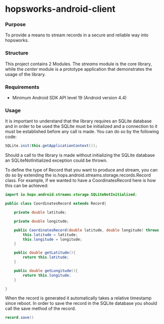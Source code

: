 
# hopsworks-android-client

### Purpose
To provide a means to stream records in a secure and reliable way into hopsworks.

### Structure
This project contains 2 Modules. The *streams* module is the core library, while the *center* module is a prototype application that demonstrates the usage of the library.

### Requirements 
* Minimum Android SDK API level 19 (Android version 4.4)

### Usage

It is important to understand that the library requires an SQLite database and in order to be used the SQLite must be initialized and a connection to it must be established before any call is made. You can do so by the following code:
```java
SQLite.init(this.getApplicationContext());
```
Should a call to the library is made without initializing the SQLite database an SQLiteNotInitialized exception could be thrown.

To define the type of Record that you want to produce and stream, you can do so by extending the io.hops.android.streams.storage.records.Record class. For example, if we wanted to have a CoordinatesRecord here is how this can be achieved:

```java
import io.hops.android.streams.storage.SQLiteNotInitialized;

public class CoordinatesRecord extends Record{

    private double latitude;

    private double longitude;

    public CoordinatesRecord(double latitude, double longitude) throws SQLiteNotInitialized {
        this.latitude = latitude;
        this.longitude = longitude;
    }

    public double getLatitude(){
        return this.latitude;
    }

    public double getLongitude(){
        return this.longitude;
    }

}
```

 When the record is generated it automatically takes a relative timestamp since reboot.
 In order to save the record in the SQLite database you should call the save method of the record.
 
 ```java
 record.save()
 ```
